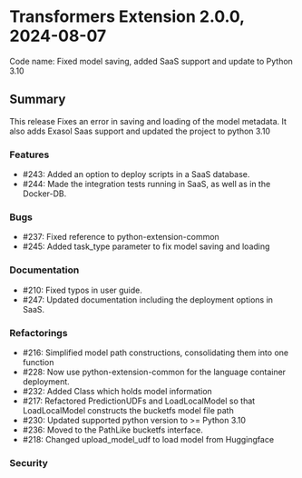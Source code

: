 # Transformers Extension 2.0.0, 2024-08-07

Code name: Fixed model saving, added SaaS support and update to Python 3.10

## Summary

This release Fixes an error in saving and loading of the model metadata. It also adds Exasol Saas support and 
updated the project to python 3.10


### Features

- #243: Added an option to deploy scripts in a SaaS database. 
- #244: Made the integration tests running in SaaS, as well as in the Docker-DB.

### Bugs

- #237: Fixed reference to python-extension-common
- #245: Added task_type parameter to fix model saving and loading

### Documentation

- #210: Fixed typos in user guide.
- #247: Updated documentation including the deployment options in SaaS.

### Refactorings

- #216: Simplified model path constructions, consolidating them into one function
- #228: Now use python-extension-common for the language container deployment.
- #232: Added Class which holds model information  
- #217: Refactored PredictionUDFs and LoadLocalModel so that LoadLocalModel constructs the bucketfs model file path
- #230: Updated supported python version to >= Python 3.10
- #236: Moved to the PathLike bucketfs interface.
- #218: Changed upload_model_udf to load model from Huggingface

### Security 
